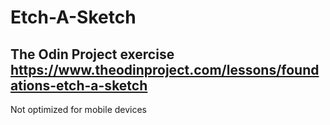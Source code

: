 # Etch-A-Sketch
The Odin Project exercise https://www.theodinproject.com/lessons/foundations-etch-a-sketch
-----------
Not optimized for mobile devices
